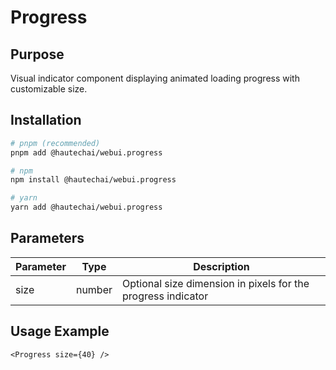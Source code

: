 # Progress

## Purpose

Visual indicator component displaying animated loading progress with customizable size.

## Installation

```bash
# pnpm (recommended)
pnpm add @hautechai/webui.progress

# npm
npm install @hautechai/webui.progress

# yarn
yarn add @hautechai/webui.progress
```

## Parameters

| Parameter | Type   | Description                                                  |
| --------- | ------ | ------------------------------------------------------------ |
| size      | number | Optional size dimension in pixels for the progress indicator |

## Usage Example

```tsx
<Progress size={40} />
```
